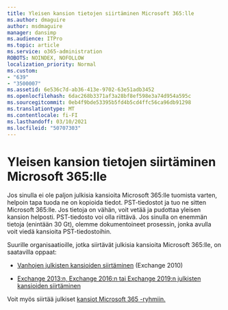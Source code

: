```yaml
---
title: Yleisen kansion tietojen siirtäminen Microsoft 365:lle
ms.author: dmaguire
author: msdmaguire
manager: dansimp
ms.audience: ITPro
ms.topic: article
ms.service: o365-administration
ROBOTS: NOINDEX, NOFOLLOW
localization_priority: Normal
ms.custom:
- "639"
- "3500007"
ms.assetid: 6e536c7d-ab36-413e-9702-63e51adb3452
ms.openlocfilehash: 6dac268b3371af3a28bf8ef598e3a74d954a595c
ms.sourcegitcommit: 0eb4f9bde53395b5fd4b5cd4ffc56ca96db91298
ms.translationtype: MT
ms.contentlocale: fi-FI
ms.lasthandoff: 03/10/2021
ms.locfileid: "50707303"
---
```

# <a name="migrate-public-folder-data-to-microsoft-365"></a>Yleisen kansion tietojen siirtäminen Microsoft 365:lle

Jos sinulla ei ole paljon julkisia kansioita Microsoft 365:lle tuomista varten, helpoin tapa tuoda ne on kopioida tiedot. PST-tiedostot ja tuo ne sitten Microsoft 365:lle. Jos tietoja on vähän, voit vetää ja pudottaa yleisen kansion helposti. PST-tiedosto voi olla riittävä. Jos sinulla on enemmän tietoja (enintään 30 [](https://technet.microsoft.com/library/dn874017%28v=exchg.150%29.aspx) Gt), olemme dokumentoineet prosessin, jonka avulla voit viedä kansioita PST-tiedostoihin.
  
Suurille organisaatioille, jotka siirtävät julkisia kansioita Microsoft 365:lle, on saatavilla oppaat:
  
- [Vanhojen julkisten kansioiden siirtäminen](https://docs.microsoft.com/exchange/collaboration-exo/public-folders/batch-migration-of-legacy-public-folders) (Exchange 2010)

- [Exchange 2013:n, Exchange 2016:n tai Exchange 2019:n julkisten kansioiden siirtäminen](https://docs.microsoft.com/Exchange/collaboration/public-folders/migrate-to-exchange-online)

Voit myös siirtää julkiset [kansiot Microsoft 365 -ryhmiin.](https://docs.microsoft.com/exchange/collaboration-exo/public-folders/migrate-your-public-folders-to-microsoft-365-groups)
  